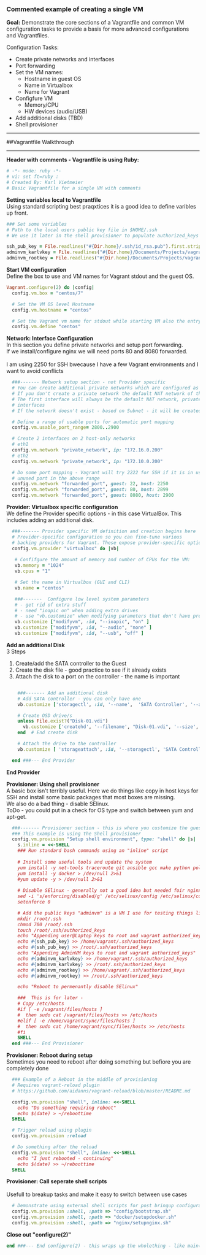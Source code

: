 ### Commented example of creating a single VM

**Goal:**
Demonstrate the core sections of a Vagrantfile and common VM configuration tasks to provide a basis for more advanced configurations and Vagrantfiles.  

Configuration Tasks:
* Create private networks and interfaces
* Port forwarding
* Set the VM names:
    * Hostname in guest OS
    * Name in Virtualbox
    * Name for Vagrant
* Configfure VM
    * Memory/CPU
    * HW devices (audio/USB)
* Add additional disks (TBD)
* Shell provisioner

<HR>
##Vagrantfile Walkthrough
<HR>


**Header with comments - Vagrantfile is using Ruby:**
```ruby
# -*- mode: ruby -*-
# vi: set ft=ruby :
# Created By: Karl Vietmeier
# Basic Vagrantfile for a single VM with comments
```


**Setting variables local to Vagrantfile**<br/>
Using standard scripting best praqxtices it is a good idea to define varibles up front.
```ruby
### Set some variables
# Path to the local users public key file in $HOME/.ssh
# We use it later in the shell provisioner to populate authorized_keys

ssh_pub_key = File.readlines("#{Dir.home}/.ssh/id_rsa.pub").first.strip
adminvm_karlvkey = File.readlines("#{Dir.home}/Documents/Projects/vagrant/certs/adminvm_karlv_id_rsa.pub").first.strip
adminvm_rootkey = File.readlines("#{Dir.home}/Documents/Projects/vagrant/certs/adminvm_root_id_rsa.pub").first.strip
```


**Start VM configuration**<br/>
Define the box to use and VM names for Vagrant stdout and the guest OS.
```ruby
Vagrant.configure(2) do |config|
  config.vm.box = "centos/7"

  # Set the VM OS level Hostname
  config.vm.hostname = "centos"

  # Set the Vagrant vm name for stdout while starting VM also the entry under machines in the .vagrant directory
  config.vm.define "centos"
```


**Network: Interface Configuration**<br/>
In this section you define private networks and setup port forwarding.<br/>
If we install/configure nginx we will need ports 80 and 8080 forwarded.<br/>   
I am using 2250 for SSH bwecause I have a few Vagrant environments and I want to avoid conflicts
```ruby
  ###------- Network setup section - not Provider specific
  # You can create additional private networks which are configured as host-only networks by the Provider
  # If you don't create a private network the default NAT network of the provider will be used.
  # The first interface will always be the default NAT network, private networks get added as additional
  # interfaces
  # If the network doesn't exist - based on Subnet - it will be created in the Provider (VBox, VMware) 

  # Define a range of usable ports for automatic port mapping
  config.vm.usable_port_range= 2800..2900

  # Create 2 interfaces on 2 host-only networks
  # eth1
  config.vm.network "private_network", ip: "172.16.0.200"
  # eth2
  config.vm.network "private_network", ip: "172.10.0.200"

  # Do some port mapping - Vagrant will try 2222 for SSH if it is in use it will grab the first 
  # unused port in the above range
  config.vm.network "forwarded_port", guest: 22, host: 2250
  config.vm.network "forwarded_port", guest: 80, host: 2899
  config.vm.network "forwarded_port", guest: 8080, host: 2900

```


**Provider:  Virtualbox specific configuration**<br/>
We define the Provider specific options - in this case VirtualBox.  This includes adding an additional disk.
```ruby
  ###------- Provider specific VM definition and creation begins here
  # Provider-specific configuration so you can fine-tune various
  # backing providers for Vagrant. These expose provider-specific options.
  config.vm.provider "virtualbox" do |vb|
   
   # Confifgure the amount of memory and number of CPUs for the VM:
   vb.memory = "1024"
   vb.cpus = "1"

   # Set the name in Virtualbox (GUI and CLI)
   vb.name = "centos"

   ###-------  Configure low level system parameters
   # - get rid of extra stuff
   # - need "ioapic on" when adding extra drives
   # - use "vb.customize" when modifying parameters that don't have predefined aliases like "vb.cpu"
   vb.customize ["modifyvm", :id, "--ioapic", "on" ]
   vb.customize ["modifyvm", :id, "--audio", "none" ]
   vb.customize ["modifyvm", :id, "--usb", "off" ]
```

**Add an additional Disk**<br/>
3 Steps
1. Create/add the SATA controller to the Guest
2. Create the disk file - good practice to see if it already exists
3. Attach the disk to a port on the controller - the name is important
```ruby

    ###------- Add an additional disk
    # Add SATA controller - you can only have one
    vb.customize ['storagectl', :id, '--name',  'SATA Controller', '--add', 'sata',  '--controller', 'IntelAhci', '--portcount', 6]

    # Create OSD drive/s 
    unless File.exist?("Disk-01.vdi")
      vb.customize ['createhd', '--filename', "Disk-01.vdi", '--size', 512]
    end  # End create disk

    # Attach the drive to the controller
    vb.customize [ 'storageattach', :id, '--storagectl', 'SATA Controller', '--port', "2", '--device', 0, '--type', 'hdd', '--medium', "./Disk-01.vdi"]

  end ###--- End Provider
```
**End Provider**


**Provisioner: Using shell provisioner**<br/>
A basic box isn't terribly useful. Here we do things like copy in host keys for SSH and install some basic packages that most boxes are missing. <br/>
We also do a bad thing - disable SElinux. <br/>
ToDo - you could put in a check for OS type and switch between yum and apt-get.
```ruby
  ###------- Provisioner section - this is where you customize the guest OS.
  ### This example is using the Shell provisioner
  config.vm.provision "Setup shell environment", type: "shell" do |s|
    s.inline = <<-SHELL
    ### Run standard bash commands using an "inline" script
    
    # Install some useful tools and update the system
    yum install -y net-tools traceroute git ansible gcc make python policycoreutils-python > /dev/null 2>&1 
    yum install -y docker > /dev/null 2>&1 
    #yum update -y > /dev/null 2>&1
    
    # Disable SElinux - generally not a good idea but needed foir nginx for now
    sed -i 's/enforcing/disabled/g' /etc/selinux/config /etc/selinux/config
    setenforce 0

    # Add the public keys "adminvm" is a VM I use for testing things like Ansible
    mkdir /root/.ssh
    chmod 700 /root/.ssh
    touch /root/.ssh/authorized_keys
    echo "Appending user@Laptop keys to root and vagrant authorized_keys"
    echo #{ssh_pub_key} >> /home/vagrant/.ssh/authorized_keys
    echo #{ssh_pub_key} >> /root/.ssh/authorized_keys
    echo "Appending AdminVM keys to root and vagrant authorized_keys"
    echo #{adminvm_karlvkey} >> /home/vagrant/.ssh/authorized_keys
    echo #{adminvm_karlvkey} >> /root/.ssh/authorized_keys
    echo #{adminvm_rootkey} >> /home/vagrant/.ssh/authorized_keys
    echo #{adminvm_rootkey} >> /root/.ssh/authorized_keys

    echo "Reboot to permenantly disable SElinux"

    ###  This is for later - 
    # Copy /etc/hosts
    #if [ -e /vagrant/files/hosts ]
    #  then sudo cat /vagrant/files/hosts >> /etc/hosts
    #elif [ -e /home/vagrant/sync/files/hosts ]
    #  then sudo cat /home/vagrant/sync/files/hosts >> /etc/hosts
    #fi     
    SHELL
  end ###--- End Provisioner
```


**Provisioner: Reboot during setup**<br/>
Sometimes you need to reboot after doing something but befiore you are completely done 
```ruby
  ### Example of a Reboot in the middle of provisioning
  # Requires vagrant-reload plugin
  # https://github.com/aidanns/vagrant-reload/blob/master/README.md

  config.vm.provision "shell", inline: <<-SHELL
    echo "Do something requiring reboot"  
    echo $(date) > ~/reboottime
  SHELL

  # Trigger reload using plugin
  config.vm.provision :reload

  # Do something after the reload
  config.vm.provision "shell", inline: <<-SHELL
    echo "I just rebooted - continuing"
    echo $(date) >> ~/reboottime
  SHELL
```

**Provisioner: Call seperate shell scripts**<br/>   
Usefull to breakup tasks and make it easy to switch between use cases
```ruby
  # Demonstrate using external shell scripts for post bringup configuration
  config.vm.provision :shell, :path => "config/bootstrap.sh"
  config.vm.provision :shell, :path => "docker/setupdocker.sh"
  config.vm.provision :shell, :path => "nginx/setupnginx.sh"
```


**Close out "configure(2)"**
```ruby
end ###--- End configure(2) - this wraps up the wholething - like main()
```